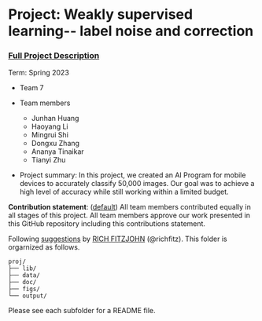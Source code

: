 # Project: Weakly supervised learning-- label noise and correction


### [Full Project Description](doc/project3_desc.md)

Term: Spring 2023

+ Team 7
+ Team members
	+ Junhan Huang
	+ Haoyang Li
	+ Mingrui Shi
	+ Dongxu Zhang
	+ Ananya Tinaikar
	+ Tianyi Zhu

+ Project summary: In this project, we created an AI Program for mobile devices to accurately classify 50,000 images. Our goal was to achieve a high level of accuracy while still working within a limited budget. 
	

**Contribution statement**: ([default](doc/a_note_on_contributions.md)) All team members contributed equally in all stages of this project. All team members approve our work presented in this GitHub repository including this contributions statement. 

Following [suggestions](http://nicercode.github.io/blog/2013-04-05-projects/) by [RICH FITZJOHN](http://nicercode.github.io/about/#Team) (@richfitz). This folder is orgarnized as follows.

```
proj/
├── lib/
├── data/
├── doc/
├── figs/
└── output/
```

Please see each subfolder for a README file.
